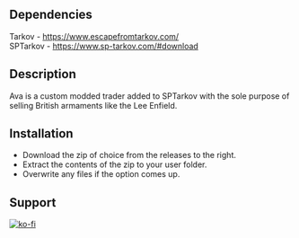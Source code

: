 ## Dependencies

Tarkov - https://www.escapefromtarkov.com/  
SPTarkov - https://www.sp-tarkov.com/#download

## Description

Ava is a custom modded trader added to SPTarkov with the sole purpose of selling British armaments like the Lee Enfield.

## Installation

- Download the zip of choice from the releases to the right.
- Extract the contents of the zip to your user folder.
- Overwrite any files if the option comes up.

## Support 

[![ko-fi](https://ko-fi.com/img/githubbutton_sm.svg)](https://ko-fi.com/U7U8VYS86)
